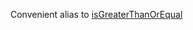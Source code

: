Convenient alias to <a href="#!/api/Ext.Version-method-isGreaterThanOrEqual" rel="Ext.Version-method-isGreaterThanOrEqual" class="docClass">isGreaterThanOrEqual</a>

